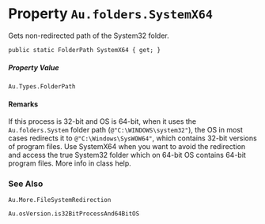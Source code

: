 # Property `Au.folders.SystemX64`

Gets non-redirected path of the System32 folder.

```
public static FolderPath SystemX64 { get; }
```

##### Property Value

`Au.Types.FolderPath`

#### Remarks

If this process is 32-bit and OS is 64-bit, when it uses the `Au.folders.System` folder path (`@"C:\WINDOWS\system32"`), the OS in most cases redirects it to `@"C:\Windows\SysWOW64"`, which contains 32-bit versions of program files. Use SystemX64 when you want to avoid the redirection and access the true System32 folder which on 64-bit OS contains 64-bit program files. More info in class help.

### See Also

`Au.More.FileSystemRedirection`

`Au.osVersion.is32BitProcessAnd64BitOS`